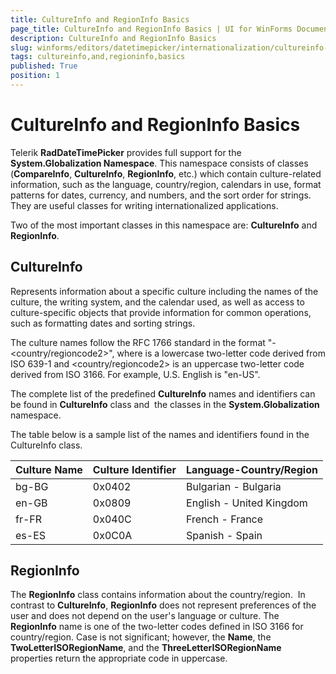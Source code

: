 ```yaml
---
title: CultureInfo and RegionInfo Basics
page_title: CultureInfo and RegionInfo Basics | UI for WinForms Documentation
description: CultureInfo and RegionInfo Basics
slug: winforms/editors/datetimepicker/internationalization/cultureinfo-and-regioninfo-basics
tags: cultureinfo,and,regioninfo,basics
published: True
position: 1
---
```


# CultureInfo and RegionInfo Basics



Telerik __RadDateTimePicker__ provides full support for the __System.Globalization Namespace__. This namespace consists of classes (__CompareInfo__, __CultureInfo__, __RegionInfo__, etc.) which contain culture-related information, such as the language, country/region, calendars in use, format patterns for dates, currency, and numbers, and the sort order for strings. They are useful classes for writing internationalized applications.

Two of the most important classes in this namespace are: __CultureInfo__ and __RegionInfo__. 

## CultureInfo

Represents information about a specific culture including the names of the culture, the writing system, and the calendar used, as well as access to culture-specific objects that provide information for common operations, such as formatting dates and sorting strings.

The culture names follow the RFC 1766 standard in the format "<languagecode2>-<country/regioncode2>", where <languagecode2> is a lowercase two-letter code derived from ISO 639-1 and <country/regioncode2> is an uppercase two-letter code derived from ISO 3166. For example, U.S. English is "en-US".

The complete list of the predefined __CultureInfo__ names and identifiers can be found in __CultureInfo__ class and  the classes in the __System.Globalization__ namespace.

The table below is a sample list of the names and identifiers found in the CultureInfo class.


| Culture Name | Culture Identifier | Language-Country/Region |
| ------ | ------ | ------ |
|bg-BG|0x0402|Bulgarian - Bulgaria|
|en-GB|0x0809|English - United Kingdom|
|fr-FR|0x040C|French - France|
|es-ES|0x0C0A|Spanish - Spain|



## RegionInfo

The __RegionInfo__ class contains information about the country/region.  In contrast to __CultureInfo__, __RegionInfo__ does not represent preferences of the user and does not depend on the user's language or culture. The __RegionInfo__ name is one of the two-letter codes defined in ISO 3166 for country/region. Case is not significant; however, the __Name__, the __TwoLetterISORegionName__, and the __ThreeLetterISORegionName__ properties return the appropriate code in uppercase.
